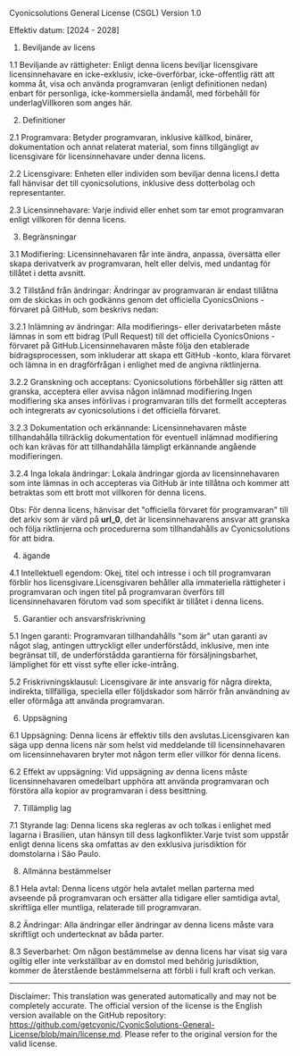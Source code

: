 Cyonicsolutions General License (CSGL)
Version 1.0

Effektiv datum: [2024 - 2028]

1. Beviljande av licens

1.1 Beviljande av rättigheter: Enligt denna licens beviljar licensgivare licensinnehavare en icke-exklusiv, icke-överförbar, icke-offentlig rätt att komma åt, visa och använda programvaran (enligt definitionen nedan) enbart för personliga, icke-kommersiella ändamål, med förbehåll för underlagVillkoren som anges här.

2. Definitioner

2.1 Programvara: Betyder programvaran, inklusive källkod, binärer, dokumentation och annat relaterat material, som finns tillgängligt av licensgivare för licensinnehavare under denna licens.

2.2 Licensgivare: Enheten eller individen som beviljar denna licens.I detta fall hänvisar det till cyonicsolutions, inklusive dess dotterbolag och representanter.

2.3 Licensinnehavare: Varje individ eller enhet som tar emot programvaran enligt villkoren för denna licens.

3. Begränsningar

3.1 Modifiering: Licensinnehavaren får inte ändra, anpassa, översätta eller skapa derivatverk av programvaran, helt eller delvis, med undantag för tillåtet i detta avsnitt.

3.2 Tillstånd från ändringar: Ändringar av programvaran är endast tillåtna om de skickas in och godkänns genom det officiella CyonicsOnions -förvaret på GitHub, som beskrivs nedan:

3.2.1 Inlämning av ändringar: Alla modifierings- eller derivatarbeten måste lämnas in som ett bidrag (Pull Request) till det officiella CyonicsOnions -förvaret på GitHub.Licensinnehavaren måste följa den etablerade bidragsprocessen, som inkluderar att skapa ett GitHub -konto, klara förvaret och lämna in en dragförfrågan i enlighet med de angivna riktlinjerna.

3.2.2 Granskning och acceptans: Cyonicsolutions förbehåller sig rätten att granska, acceptera eller avvisa någon inlämnad modifiering.Ingen modifiering ska anses införlivas i programvaran tills det formellt accepteras och integrerats av cyonicsolutions i det officiella förvaret.

3.2.3 Dokumentation och erkännande: Licensinnehavaren måste tillhandahålla tillräcklig dokumentation för eventuell inlämnad modifiering och kan krävas för att tillhandahålla lämpligt erkännande angående modifieringen.

3.2.4 Inga lokala ändringar: Lokala ändringar gjorda av licensinnehavaren som inte lämnas in och accepteras via GitHub är inte tillåtna och kommer att betraktas som ett brott mot villkoren för denna licens.

Obs: För denna licens, hänvisar det "officiella förvaret för programvaran" till det arkiv som är värd på __url_0__, det är licensinnehavarens ansvar att granska och följa riktlinjerna och procedurerna som tillhandahålls av Cyonicsolutions för att bidra.

4. ägande

4.1 Intellektuell egendom: Okej, titel och intresse i och till programvaran förblir hos licensgivare.Licensgivaren behåller alla immateriella rättigheter i programvaran och ingen titel på programvaran överförs till licensinnehavaren förutom vad som specifikt är tillåtet i denna licens.

5. Garantier och ansvarsfriskrivning

5.1 Ingen garanti: Programvaran tillhandahålls "som är" utan garanti av något slag, antingen uttryckligt eller underförstådd, inklusive, men inte begränsat till, de underförstådda garantierna för försäljningsbarhet, lämplighet för ett visst syfte eller icke-intrång.

5.2 Friskrivningsklausul: Licensgivare är inte ansvarig för några direkta, indirekta, tillfälliga, speciella eller följdskador som härrör från användning av eller oförmåga att använda programvaran.

6. Uppsägning

6.1 Uppsägning: Denna licens är effektiv tills den avslutas.Licensgivaren kan säga upp denna licens när som helst vid meddelande till licensinnehavaren om licensinnehavaren bryter mot någon term eller villkor för denna licens.

6.2 Effekt av uppsägning: Vid uppsägning av denna licens måste licensinnehavaren omedelbart upphöra att använda programvaran och förstöra alla kopior av programvaran i dess besittning.

7. Tillämplig lag

7.1 Styrande lag: Denna licens ska regleras av och tolkas i enlighet med lagarna i Brasilien, utan hänsyn till dess lagkonflikter.Varje tvist som uppstår enligt denna licens ska omfattas av den exklusiva jurisdiktion för domstolarna i São Paulo.

8. Allmänna bestämmelser

8.1 Hela avtal: Denna licens utgör hela avtalet mellan parterna med avseende på programvaran och ersätter alla tidigare eller samtidiga avtal, skriftliga eller muntliga, relaterade till programvaran.

8.2 Ändringar: Alla ändringar eller ändringar av denna licens måste vara skriftligt och undertecknat av båda parter.

8.3 Severbarhet: Om någon bestämmelse av denna licens har visat sig vara ogiltig eller inte verkställbar av en domstol med behörig jurisdiktion, kommer de återstående bestämmelserna att förbli i full kraft och verkan.

---
Disclaimer: This translation was generated automatically and may not be completely accurate. The official version of the license is the English version available on the GitHub repository: https://github.com/getcyonic/CyonicSolutions-General-License/blob/main/license.md. Please refer to the original version for the valid license.